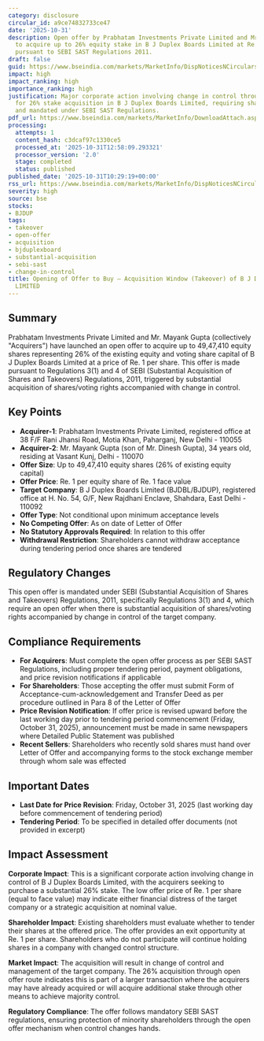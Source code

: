 ```yaml
---
category: disclosure
circular_id: a9ce74832733ce47
date: '2025-10-31'
description: Open offer by Prabhatam Investments Private Limited and Mr. Mayank Gupta
  to acquire up to 26% equity stake in B J Duplex Boards Limited at Re. 1 per share
  pursuant to SEBI SAST Regulations 2011.
draft: false
guid: https://www.bseindia.com/markets/MarketInfo/DispNoticesNCirculars.aspx?Noticeid={541F3CDC-03F8-461C-AA94-25A65089EAFD}&noticeno=20251031-7&dt=10/31/2025&icount=7&totcount=40&flag=0
impact: high
impact_ranking: high
importance_ranking: high
justification: Major corporate action involving change in control through open offer
  for 26% stake acquisition in B J Duplex Boards Limited, requiring shareholder action
  and mandated under SEBI SAST Regulations.
pdf_url: https://www.bseindia.com/markets/MarketInfo/DownloadAttach.aspx?id=20251031-7&attachedId=d7ca1fb1-3c99-4886-85c3-2d14c558947c
processing:
  attempts: 1
  content_hash: c3dcaf97c1330ce5
  processed_at: '2025-10-31T12:58:09.293321'
  processor_version: '2.0'
  stage: completed
  status: published
published_date: '2025-10-31T10:29:19+00:00'
rss_url: https://www.bseindia.com/markets/MarketInfo/DispNoticesNCirculars.aspx?Noticeid={541F3CDC-03F8-461C-AA94-25A65089EAFD}&noticeno=20251031-7&dt=10/31/2025&icount=7&totcount=40&flag=0
severity: high
source: bse
stocks:
- BJDUP
tags:
- takeover
- open-offer
- acquisition
- bjduplexboard
- substantial-acquisition
- sebi-sast
- change-in-control
title: Opening of Offer to Buy – Acquisition Window (Takeover) of B J DUPLEX BOARDS
  LIMITED
---
```


## Summary

Prabhatam Investments Private Limited and Mr. Mayank Gupta (collectively "Acquirers") have launched an open offer to acquire up to 49,47,410 equity shares representing 26% of the existing equity and voting share capital of B J Duplex Boards Limited at a price of Re. 1 per share. This offer is made pursuant to Regulations 3(1) and 4 of SEBI (Substantial Acquisition of Shares and Takeovers) Regulations, 2011, triggered by substantial acquisition of shares/voting rights accompanied with change in control.

## Key Points

- **Acquirer-1**: Prabhatam Investments Private Limited, registered office at 38 F/F Rani Jhansi Road, Motia Khan, Paharganj, New Delhi - 110055
- **Acquirer-2**: Mr. Mayank Gupta (son of Mr. Dinesh Gupta), 34 years old, residing at Vasant Kunj, Delhi - 110070
- **Offer Size**: Up to 49,47,410 equity shares (26% of existing equity capital)
- **Offer Price**: Re. 1 per equity share of Re. 1 face value
- **Target Company**: B J Duplex Boards Limited (BJDBL/BJDUP), registered office at H. No. 54, G/F, New Rajdhani Enclave, Shahdara, East Delhi - 110092
- **Offer Type**: Not conditional upon minimum acceptance levels
- **No Competing Offer**: As on date of Letter of Offer
- **No Statutory Approvals Required**: In relation to this offer
- **Withdrawal Restriction**: Shareholders cannot withdraw acceptance during tendering period once shares are tendered

## Regulatory Changes

This open offer is mandated under SEBI (Substantial Acquisition of Shares and Takeovers) Regulations, 2011, specifically Regulations 3(1) and 4, which require an open offer when there is substantial acquisition of shares/voting rights accompanied by change in control of the target company.

## Compliance Requirements

- **For Acquirers**: Must complete the open offer process as per SEBI SAST Regulations, including proper tendering period, payment obligations, and price revision notifications if applicable
- **For Shareholders**: Those accepting the offer must submit Form of Acceptance-cum-acknowledgement and Transfer Deed as per procedure outlined in Para 8 of the Letter of Offer
- **Price Revision Notification**: If offer price is revised upward before the last working day prior to tendering period commencement (Friday, October 31, 2025), announcement must be made in same newspapers where Detailed Public Statement was published
- **Recent Sellers**: Shareholders who recently sold shares must hand over Letter of Offer and accompanying forms to the stock exchange member through whom sale was effected

## Important Dates

- **Last Date for Price Revision**: Friday, October 31, 2025 (last working day before commencement of tendering period)
- **Tendering Period**: To be specified in detailed offer documents (not provided in excerpt)

## Impact Assessment

**Corporate Impact**: This is a significant corporate action involving change in control of B J Duplex Boards Limited, with the acquirers seeking to purchase a substantial 26% stake. The low offer price of Re. 1 per share (equal to face value) may indicate either financial distress of the target company or a strategic acquisition at nominal value.

**Shareholder Impact**: Existing shareholders must evaluate whether to tender their shares at the offered price. The offer provides an exit opportunity at Re. 1 per share. Shareholders who do not participate will continue holding shares in a company with changed control structure.

**Market Impact**: The acquisition will result in change of control and management of the target company. The 26% acquisition through open offer route indicates this is part of a larger transaction where the acquirers may have already acquired or will acquire additional stake through other means to achieve majority control.

**Regulatory Compliance**: The offer follows mandatory SEBI SAST regulations, ensuring protection of minority shareholders through the open offer mechanism when control changes hands.